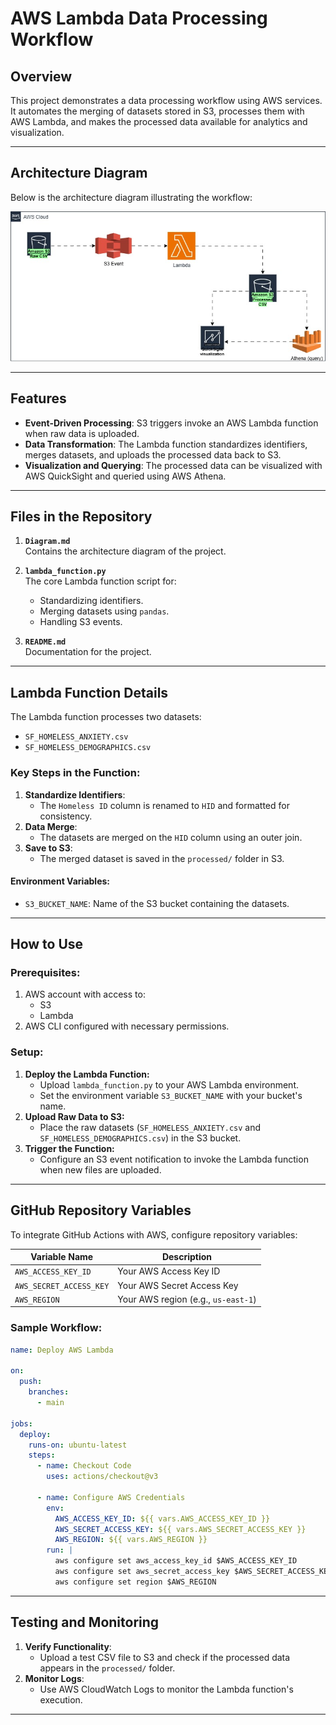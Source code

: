 
# AWS Lambda Data Processing Workflow

## Overview
This project demonstrates a data processing workflow using AWS services. It automates the merging of datasets stored in S3, processes them with AWS Lambda, and makes the processed data available for analytics and visualization.

---

## Architecture Diagram
Below is the architecture diagram illustrating the workflow:

![alt text](<Architecture image.jpg>)

---

## Features
- **Event-Driven Processing**: S3 triggers invoke an AWS Lambda function when raw data is uploaded.
- **Data Transformation**: The Lambda function standardizes identifiers, merges datasets, and uploads the processed data back to S3.
- **Visualization and Querying**: The processed data can be visualized with AWS QuickSight and queried using AWS Athena.

---

## Files in the Repository
1. **`Diagram.md`**  
   Contains the architecture diagram of the project.

2. **`lambda_function.py`**  
   The core Lambda function script for:
   - Standardizing identifiers.
   - Merging datasets using `pandas`.
   - Handling S3 events.

3. **`README.md`**  
   Documentation for the project.

---

## Lambda Function Details
The Lambda function processes two datasets:
- `SF_HOMELESS_ANXIETY.csv`
- `SF_HOMELESS_DEMOGRAPHICS.csv`

### Key Steps in the Function:
1. **Standardize Identifiers**: 
   - The `Homeless ID` column is renamed to `HID` and formatted for consistency.
2. **Data Merge**: 
   - The datasets are merged on the `HID` column using an outer join.
3. **Save to S3**: 
   - The merged dataset is saved in the `processed/` folder in S3.

#### Environment Variables:
- `S3_BUCKET_NAME`: Name of the S3 bucket containing the datasets.

---

## How to Use
### Prerequisites:
1. AWS account with access to:
   - S3
   - Lambda
2. AWS CLI configured with necessary permissions.

### Setup:
1. **Deploy the Lambda Function:**
   - Upload `lambda_function.py` to your AWS Lambda environment.
   - Set the environment variable `S3_BUCKET_NAME` with your bucket's name.
2. **Upload Raw Data to S3:**
   - Place the raw datasets (`SF_HOMELESS_ANXIETY.csv` and `SF_HOMELESS_DEMOGRAPHICS.csv`) in the S3 bucket.
3. **Trigger the Function:**
   - Configure an S3 event notification to invoke the Lambda function when new files are uploaded.

---

## GitHub Repository Variables
To integrate GitHub Actions with AWS, configure repository variables:

| Variable Name             | Description                 |
|---------------------------|-----------------------------|
| `AWS_ACCESS_KEY_ID`       | Your AWS Access Key ID      |
| `AWS_SECRET_ACCESS_KEY`   | Your AWS Secret Access Key  |
| `AWS_REGION`              | Your AWS region (e.g., `us-east-1`) |

### Sample Workflow:
```yaml
name: Deploy AWS Lambda

on:
  push:
    branches:
      - main

jobs:
  deploy:
    runs-on: ubuntu-latest
    steps:
      - name: Checkout Code
        uses: actions/checkout@v3

      - name: Configure AWS Credentials
        env:
          AWS_ACCESS_KEY_ID: ${{ vars.AWS_ACCESS_KEY_ID }}
          AWS_SECRET_ACCESS_KEY: ${{ vars.AWS_SECRET_ACCESS_KEY }}
          AWS_REGION: ${{ vars.AWS_REGION }}
        run: |
          aws configure set aws_access_key_id $AWS_ACCESS_KEY_ID
          aws configure set aws_secret_access_key $AWS_SECRET_ACCESS_KEY
          aws configure set region $AWS_REGION
```

---

## Testing and Monitoring
1. **Verify Functionality**:
   - Upload a test CSV file to S3 and check if the processed data appears in the `processed/` folder.
2. **Monitor Logs**:
   - Use AWS CloudWatch Logs to monitor the Lambda function's execution.

---


